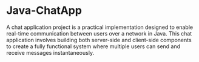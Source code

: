 # Java-ChatApp
 A chat application project is a practical implementation designed to enable real-time communication between users over a network in Java. This chat application involves building both server-side and client-side  components to create a fully functional system where multiple users can send and receive messages instantaneously. 
